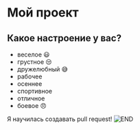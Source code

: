 # Мой проект

## Какое настроение у вас?
* веселое :smiley:
* грустное :unamused:
* дружелюбный :sweat_smile:
* рабочее
* осеннее
* спортивное
* отличное 
* боевое :angry:

Я научилась создавать pull request!
![END](https://mirpozitiva.ru/wp-content/uploads/2019/11/1542866777_0013.jpg)

